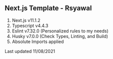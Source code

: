 ## Next.js Template - Rsyawal

1. Next.js v11.1.2
2. Typescript v4.4.3
3. Eslint v7.32.0 (Personalized rules to my needs)
4. Husky v7.0.0 (Check Types, Linting, and Build)
5. Absolute Imports applied

Last updated 11/08/2021